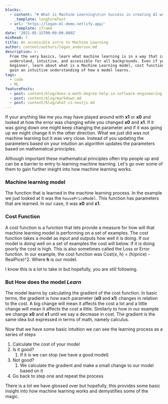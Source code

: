 ```yaml
---
blocks:
  - content: "# What is Machine Learning\n\n> Success in creating AI would be the biggest event in human history. Unfortunately, it might also be the last, unless we learn how to avoid the risks\n\n\\- [Stephen Hawking](https://www.hawking.org.uk/biography)\n\nMachine learning and artificial intelligence have had grown in popularity significantly over the past years. With this growth comes benefits and consequences. This article introduces the basic concepts of machine learning with intuitive visuals and little or no math/calculations. The goal is to give one a feel for how machine learning works. Understanding will play a key role in the future of machine learning as not having a good understanding of what is happening can have dire consequences.\n\n## Intuitive Understanding\n\nAt its core machine learning is an algorithm (or a set of instructions) for updating parameters. For example, If I had a function that looked like this.\n\n    def housePriceModel(x0,x1,squareFootage):\n    \treturn x0 + squareFootage*x1\n\nThe goal of this function is to guess the price of the house when given square footage and to do it as accurately as possible. It takes an **x0** and **x1** as parameters but we do not know what these parameters are. This is where machine learning comes to the rescue. Without machine learning, we would pick an **x0** and **x1** by trial and error. We could pick them and then look at how well these two parameters work on a set of data. I have coded up a demo below so you can play the role of machine learning and see how well you can make this model perform. The goal is to tweak and change **x0** and **x1** and try to make the error as small as possible (we will get into how this is calculated later). The data that is being used for this is a [subset of a housing dataset](https://www.kaggle.com/c/house-prices-advanced-regression-techniques). Go ahead, play the role of machine learning, tweak **x0** and **x1** in the form below and see how small you can make the error."
    _template: longFormText
  - url: 'https://logan-ml-demo.netlify.app/'
    _template: iframe
date: '2021-05-15T00:00:00.000Z'
minRead: 7
title: An accessible intro to Machine Learning
author: content/authors/logan_anderson.md
description: >-
  From the very basics, learn what machine learning is in a way that is easy to
  understand, intuitive, and accessible for all backgrounds. Even if you are a
  beginner, learn about what is a Machine Learning model, cost function, and
  gain an intuitive understanding of how a model learns.
tags:
  - code
  - ML
featurePosts:
  - post: content/blog/does-a-math-degree-help-in-software-engineering.md
  - post: content/blog/markdown.md
  - post: content/blog/what-is-nextjs.md
---
```


If your anything like me you may have played around with **x1** or **x0** and looked at how the error was changing while you changed **x0** and **x1**. If it was going down one might keep changing the parameter and if it was going up we might change it in the other direction. What we just did was not machine learning but it was very close. Instead of you updating the parameters based on your intuition an algorithm updates the parameters based on mathematical principles.

Although important these mathematical principles often trip people up and can be a barrier to entry to learning machine learning. Let's go over some of them to gain further insight into how machine learning works.

### Machine learning model

The function that is learned in the machine learning process. In the example we just looked at it was the `housePriceModel`. This function has parameters that are learned. In our case, it was **x0** and **x1**. 

### Cost Function

A cost function is a function that lets provide a measure for how will that machine learning model is performing on a set of examples. The cost function takes a model as input and outputs how well it is doing.  If our model is doing well on a set of examples the cost will below. If it is doing poorly the cost is high. This is also sometimes called the Loss or Error function. In our example, the cost function was Cost(x, h) = (h(price) - RealPice)^2. Where **h** is our model.

I know this is a lot to take in but hopefully, you are still following. 

### But How does the model _Learn_

The model learns by calculating the gradient of the cost function. In basic terms, the gradient is how each parameter (**x0** and **x1**) changes in relation to the cost. A big change will mean it affects the cost a lot and a little change will mean it affects the cost a little. Similarly to how in our example we change **x0** and **x1** until we say a decrease in cost. The gradient is the same idea but expressed in terms of math, namely calculus. 

Now that we have some basic intuition we can see the learning process as a series of steps

1. Calculate the cost of your model
2. Is it good?
   1. If it is we can stop (we have a good model)
3. Not good?
   1. We calculate the gradient and make a small change to our model based on it
4. Go back to step one and repeat the process

There is a lot we have glossed over but hopefully, this provides some basic insight into how machine learning works and demystifies some of the magic.
